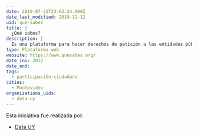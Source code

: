 ```yaml
---
date: 2019-07-21T23:02:24.000Z
date_last_modified: 2019-12-12
uid: que-sabes
title: |
  ¿Qué sabes?
description: |
  Es una plataforma para hacer derechos de petición a las entidades públicas. esta herramienta pone a disposición las solicitudes que otras personas han hecho y las respuestas que han obtenido para hacer el tráfico de solicitudes más sencillo.
type: Plataforma web
website: https://www.quesabes.org/
date_ini: 2012
date_end: 
tags:
  - participación-ciudadana
cities: 
  - Montevideo
organizations_uids:
  - data-uy
---
```


Esta iniciativa fue realizada por:

- [Data UY](/organizaciones/data-uy)
